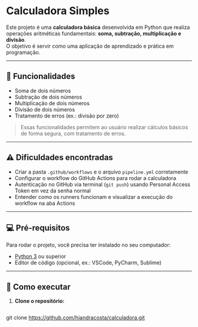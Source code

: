 # Calculadora Simples

Este projeto é uma **calculadora básica** desenvolvida em Python que realiza operações aritméticas fundamentais: **soma, subtração, multiplicação e divisão**.  
O objetivo é servir como uma aplicação de aprendizado e prática em programação.

---

## 📝 Funcionalidades

- Soma de dois números
- Subtração de dois números
- Multiplicação de dois números
- Divisão de dois números
- Tratamento de erros (ex.: divisão por zero)

> Essas funcionalidades permitem ao usuário realizar cálculos básicos de forma segura, com tratamento de erros.

---

## ⚠️ Dificuldades encontradas

- Criar a pasta `.github/workflows` e o arquivo `pipeline.yml` corretamente  
- Configurar o workflow do GitHub Actions para rodar a calculadora  
- Autenticação no GitHub via terminal (`git push`) usando Personal Access Token em vez da senha normal  
- Entender como os runners funcionam e visualizar a execução do workflow na aba Actions  

---

## 💻 Pré-requisitos

Para rodar o projeto, você precisa ter instalado no seu computador:

- [Python 3](https://www.python.org/downloads/) ou superior  
- Editor de código (opcional, ex.: VSCode, PyCharm, Sublime)  

---

## 🚀 Como executar

1. **Clone o repositório:**
   ```bash
 git clone https://github.com/hiandracosta/calculadora.git
